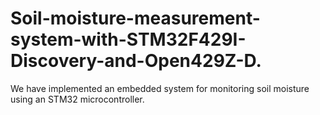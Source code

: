 # Soil-moisture-measurement-system-with-STM32F429I-Discovery-and-Open429Z-D.
We have implemented an embedded system for monitoring soil moisture using an STM32 microcontroller. 
